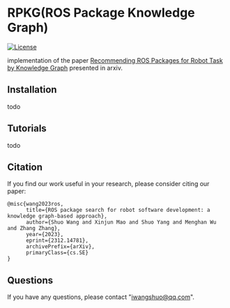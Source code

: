 # RPKG(ROS Package Knowledge Graph)

[![License](https://img.shields.io/badge/License-Apache_2.0-blue.svg)](https://opensource.org/licenses/Apache-2.0)


implementation of the paper [Recommending ROS Packages for Robot Task by Knowledge Graph](https://arxiv.org/abs/2312.14781) presented in arxiv. 

## Installation
todo

## Tutorials
todo

## Citation
If you find our work useful in your research, please consider citing our paper:
```
@misc{wang2023ros,
      title={ROS package search for robot software development: a knowledge graph-based approach}, 
      author={Shuo Wang and Xinjun Mao and Shuo Yang and Menghan Wu and Zhang Zhang},
      year={2023},
      eprint={2312.14781},
      archivePrefix={arXiv},
      primaryClass={cs.SE}
}
```
## Questions

If you have any questions, please contact "iwangshuo@qq.com".


